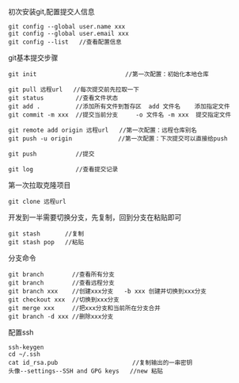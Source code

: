 初次安装git,配置提交人信息

```git
git config --global user.name xxx
git config --global user.email xxx
git config --list   //查看配置信息
```

git基本提交步骤

```git
git init                         //第一次配置：初始化本地仓库

git pull 远程url   //每次提交前先拉取一下
git status         //查看文件状态
git add .          //添加所有文件到暂存区  add 文件名    添加指定文件
git commit -m xxx  //提交当前分支     -o 文件名 -m xxx  提交指定文件

git remote add origin 远程url   //第一次配置：远程仓库别名
git push -u origin             //第一次配置：下次提交可以直接给push

git push           //提交

git log            //查看提交记录
```

第一次拉取克隆项目

```git
git clone 远程url
```

开发到一半需要切换分支，先复制，回到分支在粘贴即可

```git
git stash       //复制
git stash pop   //粘贴
```

分支命令

```git
git branch        //查看所有分支
git branch        //查看远程分支
git branch xxx    //创建xxx分支   -b xxx 创建并切换到xxx分支
git checkout xxx  //切换到xxx分支
git merge xxx     //把xxx分支和当前所在分支合并
git branch -d xxx //删除xxx分支

```

配置ssh

```git
ssh-keygen
cd ~/.ssh 
cat id_rsa.pub                     //复制输出的一串密钥
头像--settings--SSH and GPG keys   //new 粘贴
```